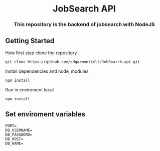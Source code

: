 <h1 align="center">JobSearch API</h1>

<h3 align="center">
  This repository is the backend of jobsearch with NodeJS
</h3>



## Getting Started

How first step clone the repository
```
git clone https://github.com/edgarmontielt/JobSearch-api.git
```
Install dependencies and node_modules
```
npm install
```

Run in enviroment local
```
npm install
```

## Set enviroment variables

```
PORT=
DB_USERNAME=
DB_PASSWORD=
DB_HOST=
DB_NAME=
```
